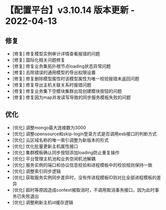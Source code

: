 # 【配置平台】v3.10.14 版本更新 - 2022-04-13

## 修复

-  [修复] 修复模型实例审计详情查看报错的问题
-  [修复] 国际化相关问题修复
-  [修复] 修复业务集拓扑根节点loading状态异常问题
-  [修复] 去除错误的通用模型的导出权限设置
-  [修复] 修复删除模型属性时该模型属性为唯一校验报错未返回问题 
-  [修复] 修复导出主机关联关系时报错问题
-  [修复] 修复业务集下空模块集群出现创建模块按钮的问题 
-  [修复] 修复因为map并发读写导致的同步服务模板失败的问题

## 优化

-  [优化] 调整mongo最大连接数为3000
-  [优化] 调整opensource和skip-login登录方式是否调用esb接口的判断方式
-  [优化] 云区域名称的唯一索引调整为新版本的形式
-  [优化] 优化批量更新主机属性接口
-  [优化] 集群模板确认同步按钮添加loading防止重复操作
-  [优化] 平台管理主机池和业务空闲机池解耦
-  [优化] 服务实例的端口和协议信息校验和进程模板中的校验规则保持一致
-  [优化] 调整索引同步逻辑
-  [优化] 获取服务实例同步差异时，没有传进程模板ID则对比全部进程模板的差异
-  [优化] 超时等原因造成context被取消时，不调用取消事务接口，因为此时事务已失败退出
-  [优化] 调整刷新主机id缓存逻辑